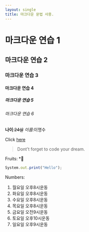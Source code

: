 ```yaml
---
layout: single
title: 마크다운 문법 사용.
---
```


<!-- Heading -->
# 마크다운 연습 1
## 마크다운 연습 2
### 마크다운 연습 3
#### 마크다운 연습 4
##### 마크다운 연습 5
###### 마크다운 연습 6

<!-- Line -->
**나이**:~~24살~~
*이름*:이명수

<!--Link -->
Click [here](https://portal.hansei.ac.kr/)

<!-- Quote -->
>Dont't forget to code your dream.

<!-- Bullet list -->
Fruits:
*🍎

<!-- Code -->
```ts
System.out.print("Hello");
```
<!-- Numbered list -->
Numbers:
1. 월요일 오후8시운동
2. 화요일 오후8시운동
3. 수요일 오후8시운동
4. 목요일 오후8시운동
5. 금요일 오전9시운동
6. 토요일 오후10시운동
7. 일요일 오후9시운동





